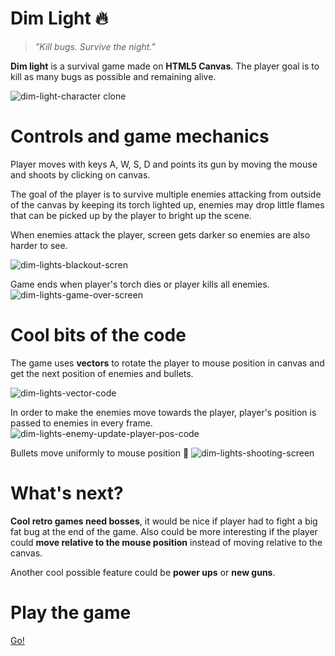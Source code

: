 # Dim Light 🔥
> _"Kill bugs. Survive the night."_

**Dim light** is a survival game made on **HTML5 Canvas**. 
The player goal is to kill as many bugs as possible and remaining alive.

![dim-light-character clone](https://user-images.githubusercontent.com/13164624/55621288-648db000-579d-11e9-9932-04f770a289c8.gif)

# Controls and game mechanics
Player moves with keys A, W, S, D and points its gun by moving the mouse and shoots by clicking on canvas.

The goal of the player is to survive multiple enemies attacking from outside of the canvas by keeping its torch lighted up, enemies may drop little flames that can be picked up by the player to bright up the scene. 

When enemies attack the player, screen gets darker so enemies are also harder to see.

![dim-lights-blackout-scren](https://user-images.githubusercontent.com/13164624/55622569-dd423b80-57a0-11e9-8d28-97ec5ab22ec0.gif)


Game ends when player's torch dies or player kills all enemies.
![dim-lights-game-over-screen](https://user-images.githubusercontent.com/13164624/55621960-3f9a3c80-579f-11e9-80fc-bbc308a57802.png)

# Cool bits of the code
The game uses **vectors** to rotate the player to mouse position in canvas and get the next position of enemies and bullets.

![dim-lights-vector-code](https://user-images.githubusercontent.com/13164624/55620373-0d86db80-579b-11e9-806c-e16198a96acc.png)

In order to make the enemies move towards the player, player's position is passed to enemies in every frame.
![dim-lights-enemy-update-player-pos-code](https://user-images.githubusercontent.com/13164624/55620521-60609300-579b-11e9-823e-fc96739d6e0d.png)

Bullets move uniformly to mouse position 🔫
![dim-lights-shooting-screen](https://user-images.githubusercontent.com/13164624/55620833-39ef2780-579c-11e9-9bd6-cf9b1ae7ad47.png)


# What's next?
**Cool retro games need bosses**, it would be nice if player had to fight a big fat bug at the end of the game.
Also could be more interesting if the player could **move relative to the mouse position** instead of moving relative to the canvas.

Another cool possible feature could be **power ups** or **new guns**.


# Play the game
[Go!](https://fcovacarh.github.io/dim-light-canvas-game/)
